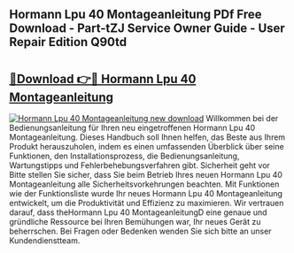 ## Hormann Lpu 40 Montageanleitung PDf Free Download - Part-tZJ Service Owner Guide - User Repair Edition Q90td

# <h2><a href="http://df6xyq.blite.top/?on=Hormann+Lpu+40+Montageanleitung">🔗Download 👉🔴 Hormann Lpu 40 Montageanleitung</a></h2>

[![Hormann Lpu 40 Montageanleitung new download](https://i.imgur.com/lujVjoI.png)](http://df6xyq.blite.top/?on=Hormann+Lpu+40+Montageanleitung)
Willkommen bei der Bedienungsanleitung für Ihren neu eingetroffenen Hormann Lpu 40 Montageanleitung. Dieses Handbuch soll Ihnen helfen, das Beste aus Ihrem Produkt herauszuholen, indem es einen umfassenden Überblick über seine Funktionen, den Installationsprozess, die Bedienungsanleitung, Wartungstipps und Fehlerbehebungsverfahren gibt. Sicherheit geht vor Bitte stellen Sie sicher, dass Sie beim Betrieb Ihres neuen Hormann Lpu 40 Montageanleitung alle Sicherheitsvorkehrungen beachten. Mit Funktionen wie der Funktionsliste wurde Ihr neues Hormann Lpu 40 Montageanleitung entwickelt, um die Produktivität und Effizienz zu maximieren. Wir vertrauen darauf, dass theHormann Lpu 40 MontageanleitungD eine genaue und gründliche Ressource bei Ihren Bemühungen war, Ihr neues Gerät zu beherrschen. Bei Fragen oder Bedenken wenden Sie sich bitte an unser Kundendienstteam.
